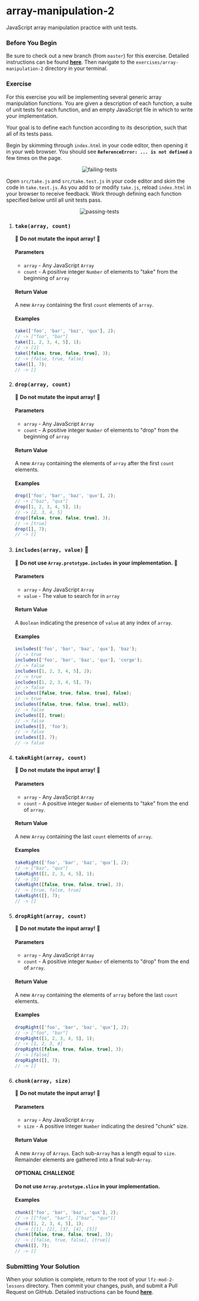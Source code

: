 # array-manipulation-2

JavaScript array manipulation practice with unit tests.

### Before You Begin

Be sure to check out a new branch (from `master`) for this exercise. Detailed instructions can be found [**here**](../../guides/before-each-exercise.md). Then navigate to the `exercises/array-manipulation-2` directory in your terminal.

### Exercise

For this exercise you will be implementing several generic array manipulation functions. You are given a description of each function, a suite of unit tests for each function, and an empty JavaScript file in which to write your implementation.

Your goal is to define each function according to its description, such that all of its tests pass.

Begin by skimming through `index.html` in your code editor, then opening it in your web browser. You should see **`ReferenceError: ... is not defined`** a few times on the page.

<p align="middle">
  <img src="assets/failing-tests.png" alt="failing-tests">
</p>

Open `src/take.js` and `src/take.test.js` in your code editor and skim the code in `take.test.js`. As you add to or modify `take.js`, reload `index.html` in your browser to receive feedback. Work through defining each function specified below until all unit tests pass.

<p align="middle">
  <img src="assets/passing-tests.png" alt="passing-tests">
</p>

1. ### `take(array, count)`

    🚨 **Do not mutate the input array!** 🚨

    #### Parameters

      - `array` - Any JavaScript `Array`
      - `count` - A positive integer `Number` of elements to "take" from the beginning of `array`

    #### Return Value

    A new `Array` containing the first `count` elements of `array`.

    #### Examples

    ```js
    take(['foo', 'bar', 'baz', 'qux'], 2);
    // -> ["foo", "bar"]
    take([1, 2, 3, 4, 5], 1);
    // -> [1]
    take([false, true, false, true], 3);
    // -> [false, true, false]
    take([], 7);
    // -> []
    ```

1. ### `drop(array, count)`

    🚨 **Do not mutate the input array!** 🚨

    #### Parameters

      - `array` - Any JavaScript `Array`
      - `count` - A positive integer `Number` of elements to "drop" from the beginning of `array`

    #### Return Value

    A new `Array` containing the elements of `array` after the first `count` elements.

    #### Examples

    ```js
    drop(['foo', 'bar', 'baz', 'qux'], 2);
    // -> ["baz", "qux"]
    drop([1, 2, 3, 4, 5], 1);
    // -> [2, 3, 4, 5]
    drop([false, true, false, true], 3);
    // -> [true]
    drop([], 7);
    // -> []
    ```

1. ### `includes(array, value)` 🚨

    🚨 **Do not use `Array.prototype.includes` in your implementation.** 🚨

    #### Parameters

      - `array` - Any JavaScript `Array`
      - `value` - The value to search for in `array`

    #### Return Value

    A `Boolean` indicating the presence of `value` at any index of `array`.

    #### Examples

    ```js
    includes(['foo', 'bar', 'baz', 'qux'], 'baz');
    // -> true
    includes(['foo', 'bar', 'baz', 'qux'], 'corge');
    // -> false
    includes([1, 2, 3, 4, 5], 2);
    // -> true
    includes([1, 2, 3, 4, 5], 7);
    // -> false
    includes([false, true, false, true], false);
    // -> true
    includes([false, true, false, true], null);
    // -> false
    includes([], true);
    // -> false
    includes([], 'foo');
    // -> false
    includes([], 7);
    // -> false
    ```

1. ### `takeRight(array, count)`

    🚨 **Do not mutate the input array!** 🚨

    #### Parameters

      - `array` - Any JavaScript `Array`
      - `count` - A positive integer `Number` of elements to "take" from the end of `array`.

    #### Return Value

    A new `Array` containing the last `count` elements of `array`.

    #### Examples

    ```js
    takeRight(['foo', 'bar', 'baz', 'qux'], 2);
    // -> ["baz", "qux"]
    takeRight([1, 2, 3, 4, 5], 1);
    // -> [5]
    takeRight([false, true, false, true], 3);
    // -> [true, false, true]
    takeRight([], 7);
    // -> []
      ```

1. ### `dropRight(array, count)`

    🚨 **Do not mutate the input array!** 🚨

    #### Parameters

    - `array` - Any JavaScript `Array`
    - `count` - A positive integer `Number` of elements to "drop" from the end of `array`.

    #### Return Value

    A new `Array` containing the elements of `array` before the last `count` elements.

    #### Examples

    ```js
    dropRight(['foo', 'bar', 'baz', 'qux'], 2);
    // -> ["foo", "bar"]
    dropRight([1, 2, 3, 4, 5], 1);
    // -> [1, 2, 3, 4]
    dropRight([false, true, false, true], 3);
    // -> [false]
    dropRight([], 7);
    // -> []
    ```

1. ### `chunk(array, size)`

    🚨 **Do not mutate the input array!** 🚨

    #### Parameters

    - `array` - Any JavaScript `Array`
    - `size` - A positive integer `Number` indicating the desired "chunk" size.

    #### Return Value

    A new `Array` of `Arrays`. Each sub-`Array` has a length equal to `size`. Remainder elements are gathered into a final sub-`Array`.

    #### OPTIONAL CHALLENGE

    **Do not use `Array.prototype.slice` in your implementation.**

    #### Examples

    ```js
    chunk(['foo', 'bar', 'baz', 'qux'], 2);
    // -> [["foo", "bar"], ["baz", "qux"]]
    chunk([1, 2, 3, 4, 5], 1);
    // -> [[1], [2], [3], [4], [5]]
    chunk([false, true, false, true], 3);
    // -> [[false, true, false], [true]]
    chunk([], 7);
    // -> []
    ```

### Submitting Your Solution

When your solution is complete, return to the root of your `lfz-mod-2-lessons` directory. Then commit your changes, push, and submit a Pull Request on GitHub. Detailed instructions can be found [**here**](../../guides/after-each-exercise.md).
